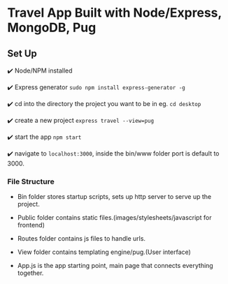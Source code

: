 # Travel App Built with Node/Express, MongoDB, Pug

## Set Up

:heavy_check_mark: Node/NPM installed

:heavy_check_mark: Express generator `sudo npm install express-generator -g`

:heavy_check_mark: cd into the directory the project you want to be in eg. `cd desktop`

:heavy_check_mark: create a new project `express travel --view=pug`

:heavy_check_mark: start the app `npm start`

:heavy_check_mark: navigate to `localhost:3000`, inside the bin/www folder port is default to 3000.


### File Structure

* Bin folder stores startup scripts, sets up http server to serve up the project.

* Public folder contains static files.(images/stylesheets/javascript for frontend)
 
* Routes folder contains js files to handle urls. 

* View folder contains templating engine/pug.(User interface)

* App.js is the app starting point, main page that connects everything together.

